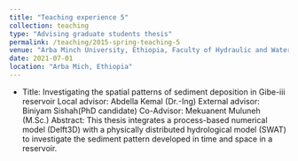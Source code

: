 ```yaml
---
title: "Teaching experience 5"
collection: teaching
type: "Advising graduate students thesis"
permalink: /teaching/2015-spring-teaching-5
venue: "Arba Minch University, Ethiopia, Faculty of Hydraulic and Water Resources Engineering"
date: 2021-07-01
location: "Arba Mich, Ethiopia"
---
```


* Title:  Investigating the spatial patterns of sediment deposition in Gibe-iii reservoir
  Local advisor: Abdella Kemal (Dr.-Ing)
  External advisor: Biniyam Sishah(PhD candidate) 
  Co-Advisor: Mekuanent Muluneh (M.Sc.)
  Abstract:
This thesis integrates a process-based numerical model (Delft3D) with a physically distributed hydrological model (SWAT) to investigate the sediment pattern developed in time and space in a reservoir. 

  
